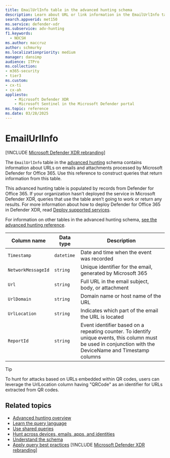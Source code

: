 ```yaml
---
title: EmailUrlInfo table in the advanced hunting schema
description: Learn about URL or link information in the EmailUrlInfo table of the advanced hunting schema
search.appverid: met150
ms.service: defender-xdr
ms.subservice: adv-hunting
f1.keywords: 
  - NOCSH
ms.author: maccruz
author: schmurky
ms.localizationpriority: medium
manager: dansimp
audience: ITPro
ms.collection: 
- m365-security
- tier3
ms.custom:
- cx-ti
- cx-ah
appliesto:
    - Microsoft Defender XDR
    - Microsoft Sentinel in the Microsoft Defender portal
ms.topic: reference
ms.date: 03/28/2025
---
```


# EmailUrlInfo

[!INCLUDE [Microsoft Defender XDR rebranding](../includes/microsoft-defender.md)]




The `EmailUrlInfo` table in the [advanced hunting](advanced-hunting-overview.md) schema contains information about URLs on emails and attachments processed by Microsoft Defender for Office 365. Use this reference to construct queries that return information from this table. 

This advanced hunting table is populated by records from Defender for Office 365. If your organization hasn’t deployed the service in Microsoft Defender XDR, queries that use the table aren’t going to work or return any results. For more information about how to deploy Defender for Office 365 in Defender XDR, read [Deploy supported services](deploy-supported-services.md).


For information on other tables in the advanced hunting schema, [see the advanced hunting reference](advanced-hunting-schema-tables.md).

| Column name | Data type | Description |
|-------------|-----------|-------------|
| `Timestamp` | `datetime` | Date and time when the event was recorded |
| `NetworkMessageId` | `string` | Unique identifier for the email, generated by Microsoft 365 |
| `Url` | `string` | Full URL in the email subject, body, or attachment |
| `UrlDomain` | `string` | Domain name or host name of the URL |
| `UrlLocation` | `string` | Indicates which part of the email the URL is located |
| `ReportId` | `string` | Event identifier based on a repeating counter. To identify unique events, this column must be used in conjunction with the DeviceName and Timestamp columns |

> [!TIP] 
> To hunt for attacks based on URLs embedded within QR codes, users can leverage the UrlLocation column having "QRCode" as an identifier for URLs extracted from QR codes.

## Related topics
- [Advanced hunting overview](advanced-hunting-overview.md)
- [Learn the query language](advanced-hunting-query-language.md)
- [Use shared queries](advanced-hunting-shared-queries.md)
- [Hunt across devices, emails, apps, and identities](advanced-hunting-query-emails-devices.md)
- [Understand the schema](advanced-hunting-schema-tables.md)
- [Apply query best practices](advanced-hunting-best-practices.md)
[!INCLUDE [Microsoft Defender XDR rebranding](../includes/defender-m3d-techcommunity.md)]
